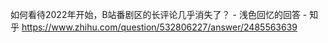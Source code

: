 如何看待2022年开始，B站番剧区的长评论几乎消失了？ - 浅色回忆的回答 - 知乎
https://www.zhihu.com/question/532806227/answer/2485563639
